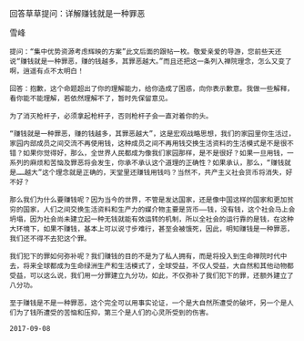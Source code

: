 回答草草提问：详解赚钱就是一种罪恶

雪峰


    提问：“集中优势资源考虑辉映的方案”此文后面的跟帖一枚。敬爱亲爱的导游，您前些天还说“赚钱就是一种罪恶，赚的钱越多，其罪恶越大。”而且还把这一条列入禅院理念，怎么又变了啊，逍遥有点不太明白！

    回答：抱歉，这个命题超出了你的理解能力，给你造成了困惑，向你表示歉意。我做一些解释，看你能不能理解，若依然理解不了，暂时先保留意见。

    为了消灭枪杆子，必须拿起枪杆子，否则枪杆子会一直对着你的头。

    “赚钱就是一种罪恶，赚的钱越多，其罪恶越大”，这是宏观战略思想，我们的家园里你生活过，家园内部成员之间交流不再使用钱，这种成员之间不再用钱交换生活资料的生活模式是不是很不错？如果你觉得好，那么，全世界人民都成为像我们家园那样，是不是很好？如果一旦用钱，一系列的麻烦和苦恼及罪恶将会发生，你承不承认这个道理的正确性？如果承认，那么，“赚钱就是……越大”这个理念就是正确的，天堂里还赚钱用钱吗？当然不，共产主义社会货币将消失，好不好？

    那么我们为什么要赚钱呢？因为当今的世界，不管是发达国家，还是像中国这样的国家和更加贫穷的国家，人们之间交换生活资料和生产力的媒介物主要是货币——钱，没有钱，这个社会马上会坍塌，因为社会尚未建立起一种无钱就能有效运转的机制，所以全社会的运行靠的是钱，在这种大环境下，如果不赚钱，基本上可以说寸步难行，甚至会被饿死，因此，明知赚钱是一种罪恶，我们还不得不去犯这个罪。

    我们犯下的罪如何弥补呢？我们赚钱的目的不是为了私人拥有，而是将投入到生命禅院时代中去，将来全球都成为生命绿洲生产和生活模式了，全球受益，不仅人受益，大自然和其他动物都受益，可以这么说，我们用一分罪建立九分功，如此，不仅弥补了我们犯下的罪，还额外建立了八分功。

    至于赚钱是不是一种罪恶，这个完全可以用事实论证，一个是大自然所遭受的破坏，另一个是人们为了钱所遭受的苦恼和压抑，第三个是人们的心灵所受到的伤害。

    2017-09-08




